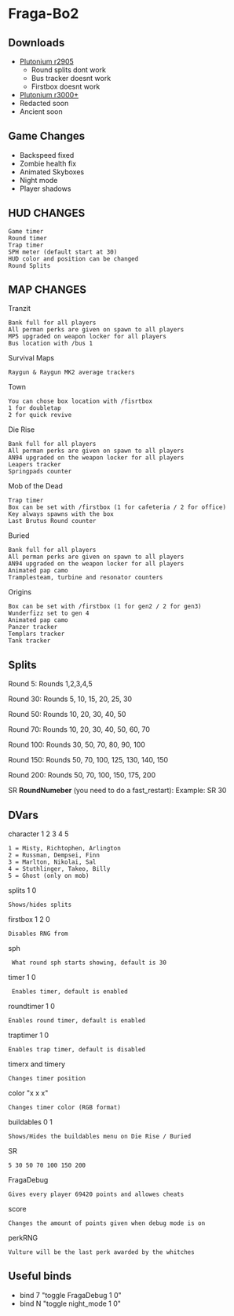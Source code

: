# Fraga-Bo2

## Downloads
- [Plutonium r2905](https://github.com/Fraagaa/Fraga-Bo2/releases/download/FragaV12/FragaV12.Pluto.r2905.rar)
  - Round splits dont work
  - Bus tracker doesnt work
  - Firstbox doesnt work
- [Plutonium r3000+](https://github.com/Fraagaa/Fraga-Bo2/releases/download/FragaV12/FragaV12.Pluto.r3000+.rar)
- Redacted soon
- Ancient soon

## Game Changes

- Backspeed fixed
- Zombie health fix
- Animated Skyboxes
- Night mode
- Player shadows

## HUD CHANGES

    Game timer
    Round timer
    Trap timer
    SPH meter (default start at 30)
    HUD color and position can be changed
    Round Splits

## MAP CHANGES

Tranzit

    Bank full for all players
    All perman perks are given on spawn to all players
    MP5 upgraded on weapon locker for all players
    Bus location with /bus 1
    
Survival Maps

    Raygun & Raygun MK2 average trackers

Town

    You can chose box location with /fisrtbox
    1 for doubletap
    2 for quick revive
    
Die Rise

    Bank full for all players
    All perman perks are given on spawn to all players
    AN94 upgraded on the weapon locker for all players
    Leapers tracker
    Springpads counter
    
Mob of the Dead

    Trap timer
    Box can be set with /firstbox (1 for cafeteria / 2 for office)
    Key always spawns with the box
    Last Brutus Round counter
    
Buried

    Bank full for all players
    All perman perks are given on spawn to all players
    AN94 upgraded on the weapon locker for all players
    Animated pap camo
    Tramplesteam, turbine and resonator counters

Origins

    Box can be set with /firstbox (1 for gen2 / 2 for gen3)
    Wunderfizz set to gen 4
    Animated pap camo
    Panzer tracker
    Templars tracker
    Tank tracker

## Splits

Round 5: Rounds 1,2,3,4,5

Round 30: Rounds 5, 10, 15, 20, 25, 30

Round 50: Rounds 10, 20, 30, 40, 50

Round 70: Rounds 10, 20, 30, 40, 50, 60, 70

Round 100: Rounds 30, 50, 70, 80, 90, 100

Round 150: Rounds 50, 70, 100, 125, 130, 140, 150

Round 200: Rounds 50, 70, 100, 150, 175, 200

SR **RoundNumeber** (you need to do a fast_restart):
Example: SR 30

## DVars

character 1 2 3 4 5

    1 = Misty, Richtophen, Arlington
    2 = Russman, Dempsei, Finn
    3 = Marlton, Nikolai, Sal
    4 = Stuthlinger, Takeo, Billy
    5 = Ghost (only on mob)

splits 1 0

    Shows/hides splits

firstbox 1 2 0

    Disables RNG from

sph

     What round sph starts showing, default is 30
    
timer 1 0

     Enables timer, default is enabled

roundtimer 1 0

    Enables round timer, default is enabled

traptimer 1 0

    Enables trap timer, default is disabled
    
timerx and timery

    Changes timer position
    
color "x x x"

    Changes timer color (RGB format)
    
buildables 0 1

    Shows/Hides the buildables menu on Die Rise / Buried

SR

    5 30 50 70 100 150 200

FragaDebug

    Gives every player 69420 points and allowes cheats

score

    Changes the amount of points given when debug mode is on

perkRNG

    Vulture will be the last perk awarded by the whitches


## Useful binds

* bind 7 "toggle FragaDebug 1 0"
* bind N "toggle night_mode 1 0"
